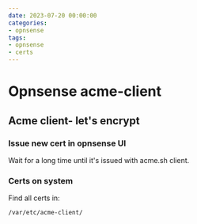 ```yaml
--- 
date: 2023-07-20 00:00:00
categories:
- opnsense
tags: 
- opnsense
- certs
---
```

# Opnsense acme-client

## Acme client- let's encrypt

### Issue new cert in opnsense UI
Wait for a long time until it's issued with acme.sh client.

### Certs on system
Find all certs in:

	/var/etc/acme-client/
